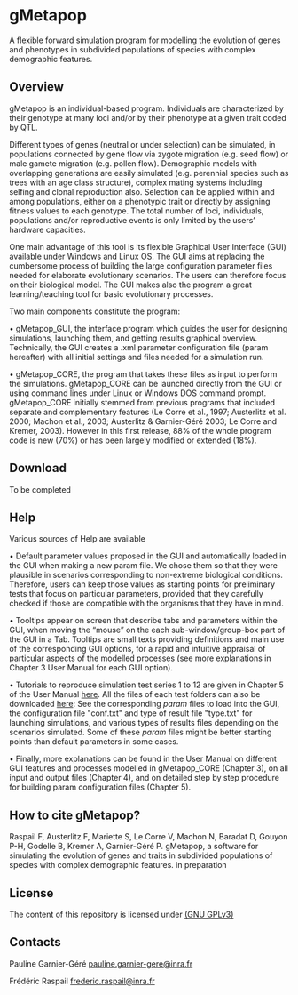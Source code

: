 # gMetapop
A flexible forward simulation program for modelling the evolution of genes and phenotypes in subdivided populations of species with complex demographic features.

## Overview ##
gMetapop is an individual-based program. Individuals are characterized by their genotype at many loci and/or by their phenotype at a given trait coded by  QTL. 

Different types of genes (neutral or under selection) can be simulated, in populations connected by gene flow via zygote migration (e.g. seed flow) or male gamete migration (e.g. pollen flow). Demographic models with overlapping generations are easily simulated (e.g. perennial species such as trees with an age class structure), complex mating systems including selfing and clonal reproduction also. Selection can be applied within and among populations, either on a phenotypic trait or directly by assigning fitness values to each genotype. The total number of loci, individuals, populations and/or reproductive events is only limited by the users’ hardware capacities. 

One main advantage of this tool is its flexible Graphical User Interface (GUI) available under Windows and Linux OS. The GUI aims at replacing the cumbersome process of building the large configuration parameter files needed for elaborate evolutionary scenarios. The users can therefore focus on their biological model. The GUI makes also the program a great learning/teaching tool for basic evolutionary processes.

Two main components constitute the program:  

•	gMetapop_GUI, the interface program which guides the user for designing simulations, launching them, and getting results graphical overview. Technically, the GUI creates a .xml parameter configuration file (param hereafter) with all initial settings and files needed for a simulation run.

•	gMetapop_CORE, the program that takes these files as input to perform the simulations. gMetapop_CORE can be launched directly from the GUI or using command lines under Linux or Windows DOS command prompt. gMetapop_CORE initially stemmed from previous programs that included separate and complementary features (Le Corre et al., 1997; Austerlitz et al. 2000; Machon et al., 2003; Austerlitz & Garnier-Géré 2003; Le Corre and Kremer, 2003). However in this first release, 88% of the whole program code is new (70%) or has been largely modified or extended (18%). 

## Download ##
To be completed

## Help ##
Various sources of Help are available 

•	Default parameter values proposed in the GUI and automatically loaded in the GUI when making a new param file. We chose them so that they were plausible in scenarios corresponding to non-extreme biological conditions. Therefore, users can keep those values as starting points for preliminary tests that focus on particular parameters, provided that they carefully checked if those are compatible with the organisms that they have in mind.

•	Tooltips appear on screen that describe tabs and parameters within the GUI, when moving the “mouse” on the each sub-window/group-box part of the GUI in a Tab. Tooltips are small texts providing definitions and main use of the corresponding GUI options, for a rapid and intuitive appraisal of particular aspects of the modelled processes (see more explanations in Chapter 3 User Manual for each GUI option). 

•	Tutorials to reproduce simulation test series 1 to 12 are given in Chapter 5 of the User Manual <A HREF="https://github.com/gMetapop/gMetapop/tree/master/3-User.Manual"> here</A>. All the files of each test folders can also be downloaded <A HREF="https://github.com/gMetapop/gMetapop/tree/master/4-Simulation.Examples"> here</A>:
See the corresponding *param* files to load into the GUI, the configuration file "conf.txt" and type of result file "type.txt" for launching simulations, and various types of results files depending on the scenarios simulated. Some of these *param* files might be better starting points than default parameters in some cases.

•	Finally, more explanations can be found in the User Manual on different GUI features and processes modelled in gMetapop_CORE (Chapter 3), on all input and output files (Chapter 4), and on detailed step by step procedure for building param configuration files (Chapter 5). 

## How to cite gMetapop? ##

Raspail F, Austerlitz F, Mariette S, Le Corre V, Machon N, Baradat D, Gouyon P-H, Godelle B, Kremer A, Garnier-Géré P. gMetapop, a software for simulating the evolution of genes and traits in subdivided populations of species with complex demographic features. in preparation 

## License ##

The content of this repository is licensed under <A HREF="https://choosealicense.com/licenses/gpl-3.0/">(GNU GPLv3)</A> 

## Contacts ##
Pauline Garnier-Géré pauline.garnier-gere@inra.fr 

Frédéric Raspail frederic.raspail@inra.fr


